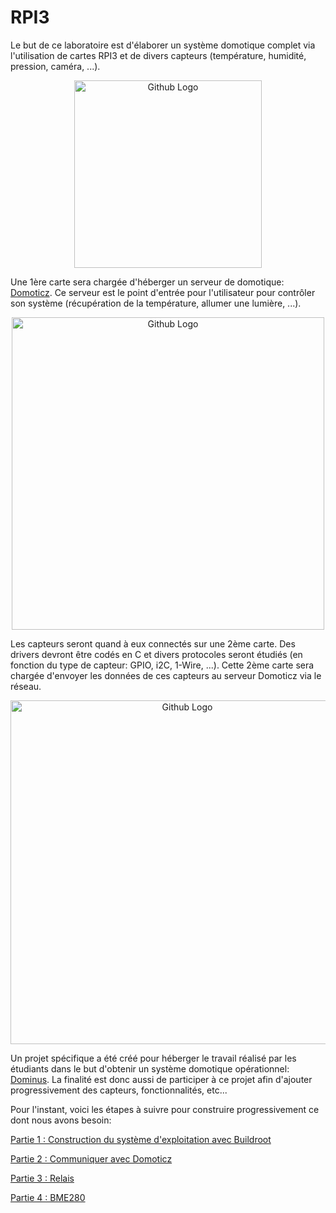 # RPI3

Le but de ce laboratoire est d'élaborer un système domotique complet via
l'utilisation de cartes RPI3 et de divers capteurs (température, humidité,
pression, caméra, ...).

<p align="center">
  <img src="https://github.com/pblottiere/embsys/blob/master/labs/rpi3/imgs/rpi3.png" width="300" title="Github Logo">
</p>

Une 1ère carte sera chargée d'héberger un serveur de domotique:
[Domoticz](https://domoticz.com/). Ce serveur est le point d'entrée pour
l'utilisateur pour contrôler son système (récupération de la température,
allumer une lumière, ...).

<p align="center">
  <img src="https://github.com/pblottiere/embsys/blob/master/labs/rpi3/imgs/domoticz_sensors.jpg" width="500" title="Github Logo">
</p>

Les capteurs seront quand à eux connectés sur une 2ème carte. Des drivers
devront être codés en C et divers protocoles seront étudiés (en fonction du
type de capteur: GPIO, i2C, 1-Wire, ...). Cette 2ème carte sera chargée
d'envoyer les données de ces capteurs au serveur Domoticz via le réseau.

<p align="center">
  <img src="https://github.com/pblottiere/embsys/blob/master/labs/rpi3/imgs/arch.png" width="550" title="Github Logo">
</p>

Un projet spécifique a été créé pour héberger le travail réalisé par les
étudiants dans le but d'obtenir un système domotique opérationnel:
[Dominus](https://github.com/pblottiere/dominus). La finalité est donc aussi
de participer à ce projet afin d'ajouter progressivement des capteurs,
fonctionnalités, etc...

Pour l'instant, voici les étapes à suivre pour construire progressivement ce
dont nous avons besoin:

[Partie 1 : Construction du système d'exploitation avec Buildroot](buildroot.md)

[Partie 2 : Communiquer avec Domoticz](domoticz.md)

[Partie 3 : Relais](relais.md)

[Partie 4 : BME280](bme280.md)
